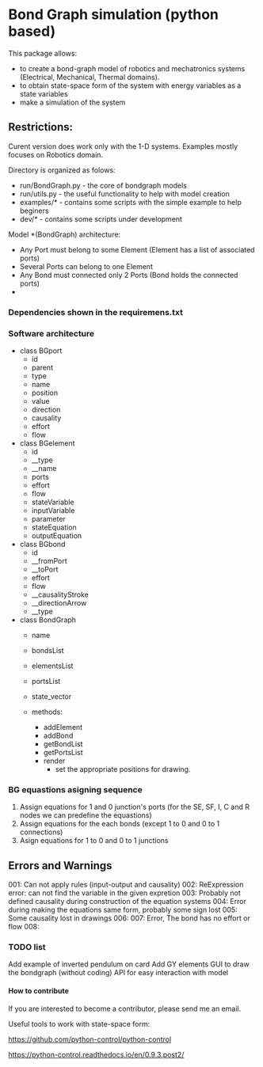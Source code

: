 # Bond Graph simulation (python based)

This package allows:
+ to create a bond-graph model of robotics and mechatronics systems (Electrical, Mechanical, Thermal domains).
+ to obtain state-space form of the system with energy variables as a state variables
+ make a simulation of the system

## Restrictions:
Curent version does work only with the 1-D systems.
Examples mostly focuses on Robotics domain.

Directory is organized as folows:
- run/BondGraph.py - the core of bondgraph models
- run/utils.py - the useful functionality to help with model creation
- examples/* - contains some scripts with the simple example to help beginers
- dev/* - contains some scripts under development

Model *(BondGraph) architecture:
- Any Port must belong to some Element (Element has a list of associated ports)
- Several Ports can belong to one Element
- Any Bond must connected only 2 Ports (Bond holds the connected ports)
- 

### Dependencies shown in the requiremens.txt


### Software architecture
- class BGport
    + id
    + parent
    + type
    + name
    + position
    + value
    + direction
    + causality
    + effort
    + flow
- class BGelement
    + id
    + __type
    + __name
    + ports
    + effort
    + flow
    + stateVariable
    + inputVariable
    + parameter
    + stateEquation
    + outputEquation
- class BGbond
    + id
    + __fromPort
    + __toPort
    + effort
    + flow
    + __causalityStroke
    + __directionArrow
    + __type
- class BondGraph
    + name
    + bondsList
    + elementsList
    + portsList
    + state_vector

    + methods:
        + addElement
        + addBond
        + getBondList
        + getPortsList
        + render
          + set the appropriate positions for drawing.


### BG equastions asigning sequence
1. Assign equations for 1 and 0 junction's ports (for the SE, SF, I, C and R nodes we can predefine the equastions)
2. Assign equations for the each bonds (except 1 to 0 and 0 to 1 connections)
3. Asign equations for 1 to 0 and 0 to 1 junctions

## Errors and Warnings
001: Can not apply rules (input-output and causality)
002: ReExpression error: can not find the variable in the given expretion
003: Probably not defined causality during construction of the equation systems
004: Error during making the equations same form, probably some sign lost
005: Some causality lost in drawings
006: 
007: Error, The bond has no effort or flow
008: 

### TODO list
Add example of inverted pendulum on card
Add GY elements
GUI to draw the bondgraph (without coding)
API for easy interaction with model


#### How to contribute
If you are interested to become a contributor, please send me an email. 

Useful tools to work with state-space form:

https://github.com/python-control/python-control

https://python-control.readthedocs.io/en/0.9.3.post2/

